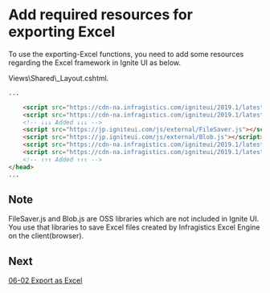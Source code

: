 # Add required resources for exporting Excel

To use the exporting-Excel functions, you need to add some resources regarding the Excel framework in Ignite UI as below.

Views\\Shared\\_Layout.cshtml. 

```html
...

    <script src="https://cdn-na.infragistics.com/igniteui/2019.1/latest/js/infragistics.core.js"></script>
    <script src="https://cdn-na.infragistics.com/igniteui/2019.1/latest/js/infragistics.lob.js"></script>
    <!-- ↓↓↓ Added ↓↓↓ -->
    <script src="https://jp.igniteui.com/js/external/FileSaver.js"></script>
    <script src="https://jp.igniteui.com/js/external/Blob.js"></script>
    <script src="https://cdn-na.infragistics.com/igniteui/2019.1/latest/js/infragistics.excel-bundled.js"></script>
    <script src="https://cdn-na.infragistics.com/igniteui/2019.1/latest/js/modules/infragistics.gridexcelexporter.js"></script>
    <!-- ↑↑↑ Added ↑↑↑ -->
</head>
...
```

## Note
FileSaver.js and Blob.js are OSS libraries which are not included in Ignite UI. You use that libraries to save Excel files created by Infragistics Excel Engine on the client(browser).

## Next
[06-02 Export as Excel](06-02-Export-As-Excel.md)
